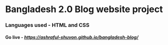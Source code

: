 # Bangladesh 2.0 Blog website project 
### Languages used - HTML and CSS

#### Go live - <i> https://ashraful-shuvon.github.io/bangladesh-blog/ <i/>
